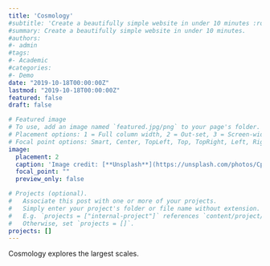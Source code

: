 ```yaml
---
title: 'Cosmology'
#subtitle: 'Create a beautifully simple website in under 10 minutes :rocket:'
#summary: Create a beautifully simple website in under 10 minutes.
#authors:
#- admin
#tags:
#- Academic
#categories:
#- Demo
date: "2019-10-18T00:00:00Z"
lastmod: "2019-10-18T00:00:00Z"
featured: false
draft: false

# Featured image
# To use, add an image named `featured.jpg/png` to your page's folder.
# Placement options: 1 = Full column width, 2 = Out-set, 3 = Screen-width
# Focal point options: Smart, Center, TopLeft, Top, TopRight, Left, Right, BottomLeft, Bottom, BottomRight
image:
  placement: 2
  caption: 'Image credit: [**Unsplash**](https://unsplash.com/photos/CpkOjOcXdUY)'
  focal_point: ""
  preview_only: false

# Projects (optional).
#   Associate this post with one or more of your projects.
#   Simply enter your project's folder or file name without extension.
#   E.g. `projects = ["internal-project"]` references `content/project/deep-learning/index.md`.
#   Otherwise, set `projects = []`.
projects: []
---
```


Cosmology explores the largest scales. 

